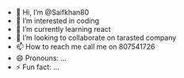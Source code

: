 - 👋 Hi, I’m @Saifkhan80
- 👀 I’m interested in coding 
- 🌱 I’m currently learning react 
- 💞️ I’m looking to collaborate on tarasted company 
- 📫 How to reach me call me on 807541726
- 😄 Pronouns: ...
- ⚡ Fun fact: ...

<!---
Saifkhan80/Saifkhan80 is a ✨ special ✨ repository because its `README.md` (this file) appears on your GitHub profile.
You can click the Preview link to take a look at your changes.
--->
